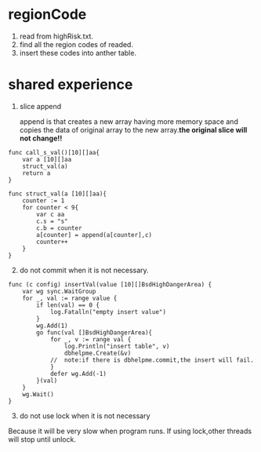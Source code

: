 # regionCode 
1. read from highRisk.txt.
2. find all the region codes of readed.
3. insert these codes into anther table.
# shared experience
1. slice append 
    
    append is that creates a new array having more memory space 
    and copies the data of original array to the new
    array.**the original slice will not change!!**
```$xslt
func call_s_val()[10][]aa{
	var a [10][]aa
	struct_val(a)
	return a
}

func struct_val(a [10][]aa){
	counter := 1
	for counter < 9{
		var c aa
		c.s = "s"
		c.b = counter
		a[counter] = append(a[counter],c)
		counter++
	}
}
```
2. do not commit when it is not necessary.
```$xslt
func (c config) insertVal(value [10][]BsdHighDangerArea) {
	var wg sync.WaitGroup
	for _, val := range value {
		if len(val) == 0 {
			log.Fatalln("empty insert value")
		}
		wg.Add(1)
		go func(val []BsdHighDangerArea){
			for _, v := range val {
				log.Println("insert table", v)
				dbhelpme.Create(&v)
			//	note:if there is dbhelpme.commit,the insert will fail.
			}
			defer wg.Add(-1)
		}(val)
	}
	wg.Wait()
}
```
3. do not use lock when it is not necessary

Because it will be very slow when program runs.
If using lock,other threads will stop until unlock.

      